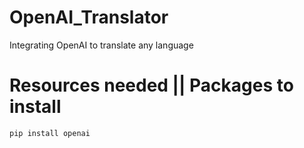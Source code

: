 # OpenAI_Translator
Integrating OpenAI to translate any language
# Resources needed || Packages to install
` pip install openai `
